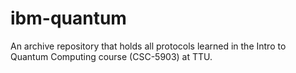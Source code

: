 # ibm-quantum
An archive repository that holds all protocols learned in the Intro to Quantum Computing course (CSC-5903) at TTU.
